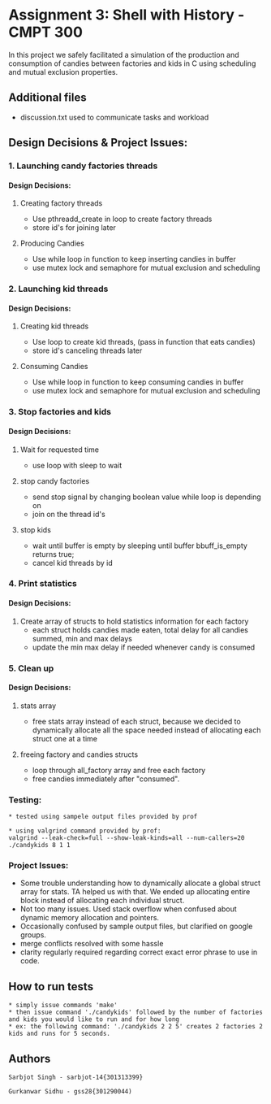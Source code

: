 # Assignment 3: Shell with History - CMPT 300

In this project we safely facilitated a simulation of the production and consumption of candies between factories and kids in C using scheduling and mutual exclusion properties. 


## Additional files
   * discussion.txt used to communicate tasks and workload


## Design Decisions & Project Issues:

### 1. Launching candy factories threads

#### Design Decisions:
1. Creating factory threads
    * Use pthreadd_create in loop to create factory threads
    * store id's for joining later

2. Producing Candies
    * Use while loop in function to keep inserting candies in buffer
    * use mutex lock and semaphore for mutual exclusion and scheduling

### 2. Launching kid threads

#### Design Decisions:
1. Creating kid threads
    * Use loop to create kid threads, (pass in function that eats candies)
    * store id's canceling threads later

2. Consuming Candies
    * Use while loop in function to keep consuming candies in buffer
    * use mutex lock and semaphore for mutual exclusion and scheduling

### 3. Stop factories and kids

#### Design Decisions:
1. Wait for requested time
    * use loop with sleep to wait

2. stop candy factories
    * send stop signal by changing boolean value while loop is depending on
    * join on the thread id's
2. stop kids
    * wait until buffer is empty by sleeping until buffer bbuff_is_empty returns true;
    * cancel kid threads by id

### 4. Print statistics

#### Design Decisions:
1. Create array of structs to hold statistics information for each factory
    * each struct holds candies made eaten, total delay for all candies summed, min and max delays
    * update the min max delay if needed whenever candy is consumed

### 5. Clean up

#### Design Decisions:
1. stats array
    * free stats array instead of each struct, because we decided to dynamically allocate all the space needed instead of allocating each struct one at a time

2. freeing factory and candies structs
    * loop through all_factory array and free each factory
    * free candies immediately after "consumed".



### Testing:

	* tested using sampele output files provided by prof

	* using valgrind command provided by prof:
    valgrind --leak-check=full --show-leak-kinds=all --num-callers=20 ./candykids 8 1 1


### Project Issues:
   * Some trouble understanding how to dynamically allocate a global struct array for stats. TA helped us with that. We ended up allocating entire block instead of allocating each individual struct.
   * Not too many issues. Used stack overflow when confused about dynamic memory allocation and pointers.
   * Occasionally confused by sample output files, but clarified on google groups.
   * merge conflicts resolved with some hassle
   * clarity regularly required regarding correct exact error phrase to use in code.

## How to run tests

	* simply issue commands 'make' 
	* then issue command './candykids' followed by the number of factories and kids you would like to run and for how long
	* ex: the following command: './candykids 2 2 5' creates 2 factories 2 kids and runs for 5 seconds.

## Authors

    Sarbjot Singh - sarbjot-14{301313399}

    Gurkanwar Sidhu - gss28{301290044)



